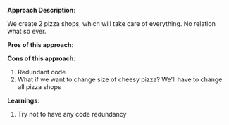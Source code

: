 **Approach Description**:

We create 2 pizza shops, which will take care of everything. No relation what so ever.

**Pros of this approach**:


**Cons of this approach**:

1. Redundant code
2. What if we want to change size of cheesy pizza? We'll have to change all pizza shops

**Learnings**:

1. Try not to have any code redundancy
